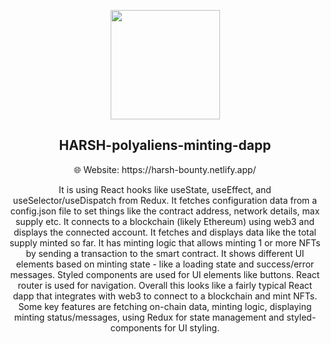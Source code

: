 <p align="center">
    <img align="center" src="/demo.gif" width="175"></img>
</p>

<h2 align="center">HARSH-polyaliens-minting-dapp</h1>

<div align="center">
    🌐 Website: https://harsh-bounty.netlify.app/
</div>

<p align="center">
It is using React hooks like useState, useEffect, and useSelector/useDispatch from Redux.
It fetches configuration data from a config.json file to set things like the contract address, network details, max supply etc.
It connects to a blockchain (likely Ethereum) using web3 and displays the connected account.
It fetches and displays data like the total supply minted so far.
It has minting logic that allows minting 1 or more NFTs by sending a transaction to the smart contract.
It shows different UI elements based on minting state - like a loading state and success/error messages.
Styled components are used for UI elements like buttons.
React router is used for navigation.
Overall this looks like a fairly typical React dapp that integrates with web3 to connect to a blockchain and mint NFTs. Some key features are fetching on-chain data, minting logic, displaying minting status/messages, using Redux for state management and styled-components for UI styling.</p>
